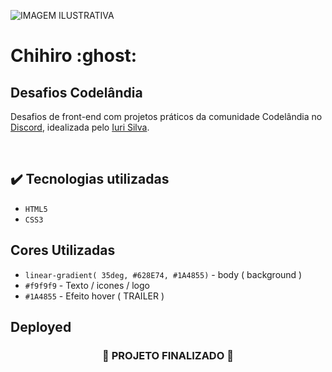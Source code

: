 ![ IMAGEM ILUSTRATIVA ](https://user-images.githubusercontent.com/79709843/188175471-33e54a23-9dbd-4740-b9dc-9e4273d85bb6.png)

<h1>
  Chihiro :ghost:
</h1>

<h2>Desafios Codelândia</h2>

<p>Desafios de front-end com projetos práticos da comunidade Codelândia no <a href="https://discord.gg/wNCWTVuxyz">Discord</a>, idealizada pelo <a href="https://www.iuricode.com/">Iuri Silva</a>.</p>
</br>

## ✔️ Tecnologias utilizadas
- ``HTML5``
- ``CSS3``

## Cores Utilizadas
- ``linear-gradient( 35deg, #628E74, #1A4855)`` - body ( background )
- ``#f9f9f9`` - Texto / icones / logo
- ``#1A4855`` - Efeito hover ( TRAILER )

## Deployed


 

<h3 align="center">
  
  :construction: PROJETO FINALIZADO :construction:
  
</h3>

